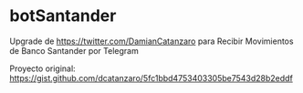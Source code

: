 # botSantander
Upgrade de https://twitter.com/DamianCatanzaro para Recibir Movimientos de Banco Santander por Telegram

Proyecto original: https://gist.github.com/dcatanzaro/5fc1bbd4753403305be7543d28b2eddf


